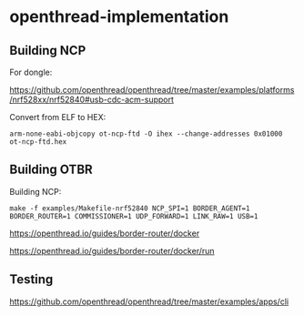 # openthread-implementation

## Building NCP

For dongle:

https://github.com/openthread/openthread/tree/master/examples/platforms/nrf528xx/nrf52840#usb-cdc-acm-support

Convert from ELF to HEX:

`arm-none-eabi-objcopy ot-ncp-ftd -O ihex --change-addresses 0x01000 ot-ncp-ftd.hex`

## Building OTBR

Building NCP:

`make -f examples/Makefile-nrf52840 NCP_SPI=1 BORDER_AGENT=1 BORDER_ROUTER=1 COMMISSIONER=1 UDP_FORWARD=1 LINK_RAW=1 USB=1`

https://openthread.io/guides/border-router/docker

https://openthread.io/guides/border-router/docker/run

## Testing

https://github.com/openthread/openthread/tree/master/examples/apps/cli
